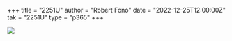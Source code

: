 +++
title = "2251U"
author = "Robert Fonó"
date = "2022-12-25T12:00:00Z"
tak = "2251U"
type = "p365"
+++

![](2022-12-25.jpeg)